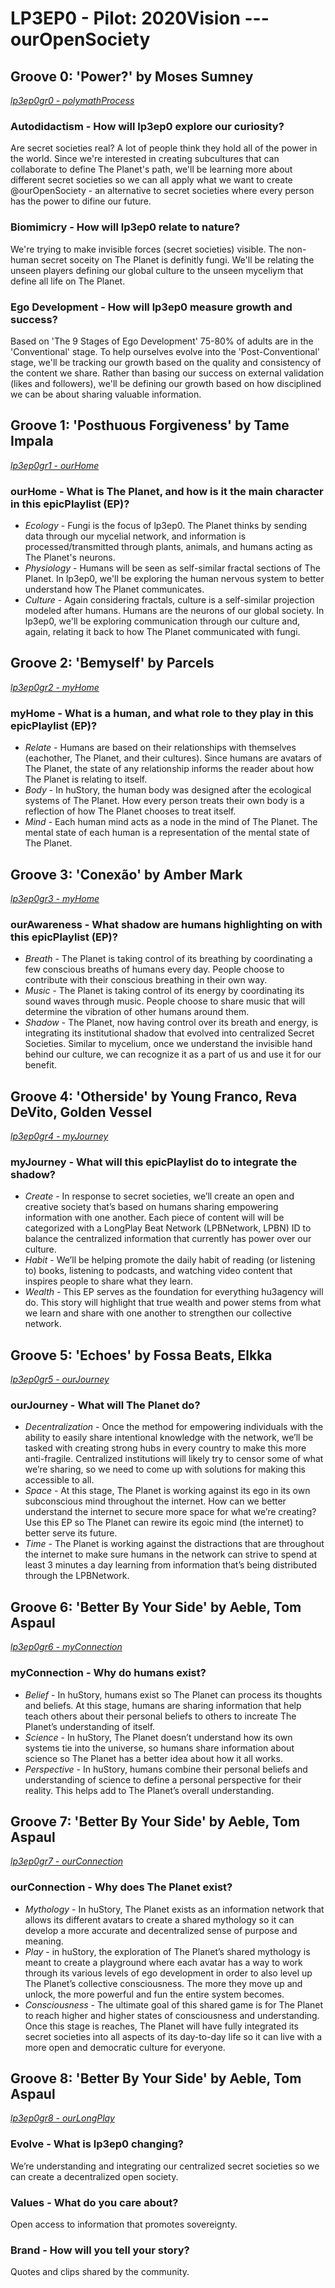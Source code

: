 # LP3EP0 - Pilot: 2020Vision --- ourOpenSociety

## Groove 0: 'Power?' by Moses Sumney
[_lp3ep0gr0 - polymathProcess_](https://github.com/hu3agency/lp3_huStory/tree/main/lp3ep0_Pilot-2020Vision/lp3ep0gr0_polymathProcess)

### Autodidactism - How will lp3ep0 explore our curiosity?
Are secret societies real? A lot of people think they hold all of the power in the world. Since we're interested in creating subcultures that can collaborate to define The Planet's path, we'll be learning more about different secret societies so we can all apply what we want to create @ourOpenSociety - an alternative to secret societies where every person has the power to difine our future. 

### Biomimicry - How will lp3ep0 relate to nature?

We're trying to make invisible forces (secret societies) visible. The non-human secret soceity on The Planet is definitly fungi. We'll be relating the unseen players defining our global culture to the unseen myceliym that define all life on The Planet.

### Ego Development - How will lp3ep0 measure growth and success?

Based on 'The 9 Stages of Ego Development' 75-80% of adults are in the 'Conventional' stage. To help ourselves evolve into the 'Post-Conventional' stage, we'll be tracking our growth based on the quality and consistency of the content we share. Rather than basing our success on external validation (likes and followers), we'll be defining our growth based on how disciplined we can be about sharing valuable information.

## Groove 1: 'Posthuous Forgiveness' by Tame Impala
[_lp3ep0gr1 - ourHome_](https://github.com/hu3agency/lp3_huStory/tree/main/lp3ep0_Pilot-2020Vision/lp3ep0gr1_ourHome)

### ourHome - What is The Planet, and how is it the main character in this epicPlaylist (EP)?

* _Ecology_ - Fungi is the focus of lp3ep0. The Planet thinks by sending data through our mycelial network, and information is processed/transmitted through plants, animals, and humans acting as The Planet's neurons.
* _Physiology_ - Humans will be seen as self-similar fractal sections of The Planet. In lp3ep0, we'll be exploring the human nervous system to better understand how The Planet communicates.
* _Culture_ - Again considering fractals, culture is a self-similar projection modeled after humans. Humans are the neurons of our global society. In lp3ep0, we'll be exploring communication through our culture and, again, relating it back to how The Planet communicated with fungi.

## Groove 2: 'Bemyself' by Parcels
[_lp3ep0gr2 - myHome_](https://github.com/hu3agency/lp3_huStory/tree/main/lp3ep0_Pilot-2020Vision/lp3ep0gr2_myHome)

### myHome - What is a human, and what role to they play in this epicPlaylist (EP)?

* _Relate_ - Humans are based on their relationships with themselves (eachother, The Planet, and their cultures). Since humans are avatars of The Planet, the state of any relationship informs the reader about how The Planet is relating to itself.
* _Body_ - In huStory, the human body was designed after the ecological systems of The Planet. How every person treats their own body is a reflection of how The Planet chooses to treat itself.
* _Mind_ - Each human mind acts as a node in the mind of The Planet. The mental state of each human is a representation of the mental state of The Planet.

## Groove 3: 'Conexão' by Amber Mark
[_lp3ep0gr3 - myHome_](https://github.com/hu3agency/lp3_huStory/tree/main/lp3ep0_Pilot-2020Vision/lp3ep0gr3_ourAwareness)

### ourAwareness - What shadow are humans highlighting on with this epicPlaylist (EP)?

* _Breath_ - The Planet is taking control of its breathing by coordinating a few conscious breaths of humans every day. People choose to contribute with their conscious breathing in their own way.
* _Music_ - The Planet is taking control of its energy by coordinating its sound waves through music. People choose to share music that will determine the vibration of other humans around them.
* _Shadow_ - The Planet, now having control over its breath and energy, is integrating its institutional shadow that evolved into centralized Secret Societies. Similar to mycelium, once we understand the invisible hand behind our culture, we can recognize it as a part of us and use it for our benefit.

## Groove 4: 'Otherside' by Young Franco, Reva DeVito, Golden Vessel
[_lp3ep0gr4 - myJourney_](https://github.com/hu3agency/lp3_huStory/tree/main/lp3ep0_Pilot-2020Vision/lp3ep0gr4_myJourney)

### myJourney - What will this epicPlaylist do to integrate the shadow?

* _Create_ - In response to secret societies, we’ll create an open and creative society that’s based on humans sharing empowering information with one another. Each piece of content will will be categorized with a LongPlay Beat Network (LPBNetwork, LPBN) ID to balance the centralized information that currently has power over our culture.
* _Habit_ - We’ll be helping promote the daily habit of reading (or listening to) books, listening to podcasts, and watching video content that inspires people to share what they learn.
* _Wealth_ - This EP serves as the foundation for everything hu3agency will do. This story will highlight that true wealth and power stems from what we learn and share with one another to strengthen our collective network.

## Groove 5: 'Echoes' by Fossa Beats, Elkka
[_lp3ep0gr5 - ourJourney_](https://github.com/hu3agency/lp3_huStory/tree/main/lp3ep0_Pilot-2020Vision/lp3ep0gr5_ourJourney)

### ourJourney - What will The Planet do?

* _Decentralization_ - Once the method for empowering individuals with the ability to easily share intentional knowledge with the network, we’ll be tasked with creating strong hubs in every country to make this more anti-fragile. Centralized institutions will likely try to censor some of what we’re sharing, so we need to come up with solutions for making this accessible to all.
* _Space_ - At this stage, The Planet is working against its ego in its own subconscious mind throughout the internet. How can we better understand the internet to secure more space for what we’re creating? Use this EP so The Planet can rewire its egoic mind (the internet) to better serve its future.
* _Time_ - The Planet is working against the distractions that are throughout the internet to make sure humans in the network can strive to spend at least 3 minutes a day learning from information that’s being distributed through the LPBNetwork.

## Groove 6: 'Better By Your Side' by Aeble, Tom Aspaul
[_lp3ep0gr6 - myConnection_](https://github.com/hu3agency/lp3_huStory/tree/main/lp3ep0_Pilot-2020Vision/lp3ep0gr6_myConnection)

### myConnection - Why do humans exist?
  
* _Belief_ - In huStory, humans exist so The Planet can process its thoughts and beliefs. At this stage, humans are sharing information that help teach others about their personal beliefs to others to increate The Planet’s understanding of itself.
* _Science_ - In huStory, The Planet doesn’t understand how its own systems tie into the universe, so humans share information about science so The Planet has a better idea about how it all works.
* _Perspective_ - In huStory, humans combine their personal beliefs and understanding of science to define a personal perspective for their reality. This helps add to The Planet’s overall understanding.

## Groove 7: 'Better By Your Side' by Aeble, Tom Aspaul
[_lp3ep0gr7 - ourConnection_](https://github.com/hu3agency/lp3_huStory/tree/main/lp3ep0_Pilot-2020Vision/lp3ep0gr7_ourConnection)

### ourConnection - Why does The Planet exist?
  
* _Mythology_ - In huStory, The Planet exists as an information network that allows its different avatars to create a shared mythology so it can develop a more accurate and decentralized sense of purpose and meaning.
* _Play_ - in huStory, the exploration of The Planet’s shared mythology is meant to create a playground where each avatar has a way to work through its various levels of ego development in order to also level up The Planet’s collective consciousness. The more they move up and unlock, the more powerful and fun the entire system becomes.
* _Consciousness_ - The ultimate goal of this shared game is for The Planet to reach higher and higher states of consciousness and understanding. Once this stage is reaches, The Planet will have fully integrated its secret societies into all aspects of its day-to-day life so it can live with a more open and democratic culture for everyone.

## Groove 8: 'Better By Your Side' by Aeble, Tom Aspaul
[_lp3ep0gr8 - ourLongPlay_](https://github.com/hu3agency/lp3_huStory/tree/main/lp3ep0_Pilot-2020Vision/lp3ep0gr8_ourLongPlay)
 
### Evolve - What is lp3ep0 changing?
We’re understanding and integrating our centralized secret societies so we can create a decentralized open society.

### Values - What do you care about?
Open access to information that promotes sovereignty.

### Brand - How will you tell your story?
Quotes and clips shared by the community.